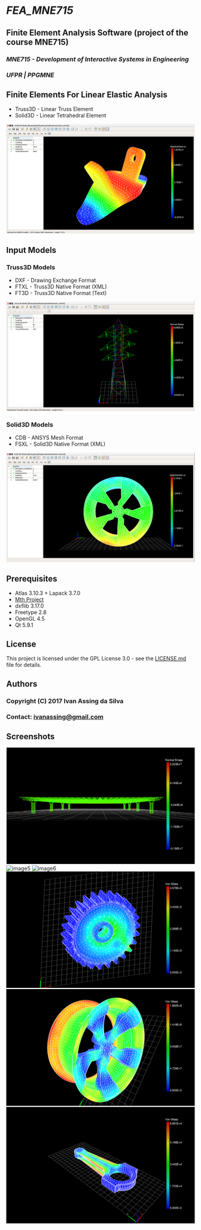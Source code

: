# *FEA_MNE715*
## **Finite Element Analysis Software (project of the course MNE715)**
### *MNE715 - Development of Interactive Systems in Engineering*
### *UFPR | PPGMNE*

## Finite Elements For Linear Elastic Analysis 
- Truss3D - Linear Truss Element
- Solid3D - Linear Tetrahedral Element

![image1](screenshots/image_1.png)

## Input Models
### Truss3D Models
- DXF - Drawing Exchange Format
- FTXL - Truss3D Native Format (XML)
- FT3D - Truss3D Native Format (Text)

![image2](screenshots/image_2.png)

### Solid3D Models
- CDB - ANSYS Mesh Format
- FSXL - Solid3D Native Format (XML)

![image3](screenshots/image_3.png)


## Prerequisites
- Atlas 3.10.3 + Lapack 3.7.0
- [Mth Project](https://github.com/IvanAssing/mth)
- dxflib 3.17.0
- Freetype 2.8
- OpenGL 4.5
- Qt 5.9.1

## License
This project is licensed under the GPL License 3.0 - see the [LICENSE.md](LICENSE.md) file for details.

## Authors
### Copyright (C) 2017 Ivan Assing da Silva
### Contact: ivanassing@gmail.com


## Screenshots
![image4](screenshots/animation_1.gif)
![image5](screenshots/animation_2.gif)
![image6](screenshots/animation_3.gif)
![image7](screenshots/screenshoot-20170930161949450.png)
![image8](screenshots/screenshoot-20170930163802520.png)
![image9](screenshots/screenshoot-20170930164836067.png)
